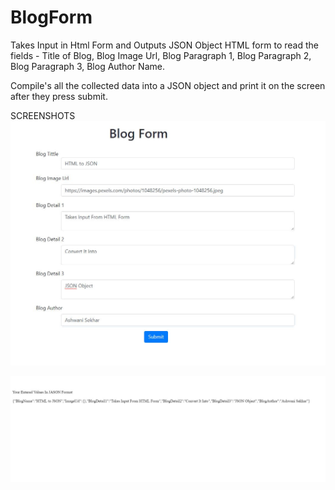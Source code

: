 # BlogForm
Takes Input in Html Form and Outputs JSON Object
HTML form to read the fields - Title of Blog, Blog Image Url, Blog Paragraph 1, Blog Paragraph 2, Blog Paragraph 3, Blog Author Name.

Compile's all the collected data into a JSON object and print it on the screen after they press submit.

SCREENSHOTS
![Alt text](json/input.jpg?raw=true "Input form")

![Alt text](json/output.jpg?raw=true "Output")
